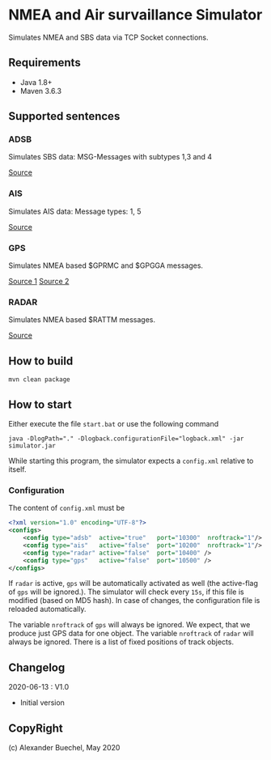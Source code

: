 # NMEA and Air survaillance Simulator

Simulates NMEA and SBS data via TCP Socket connections.

## Requirements

 - Java 1.8+
 - Maven 3.6.3

## Supported sentences

### ADSB

Simulates SBS data: MSG-Messages with subtypes 1,3 and 4

[Source](http://woodair.net/sbs/Article/Barebones42_Socket_Data.htm)

### AIS

Simulates AIS data: Message types: 1, 5

[Source](https://www.navcen.uscg.gov/?pageName=AISMessages)

### GPS

Simulates NMEA based $GPRMC and $GPGGA messages.

[Source 1](http://aprs.gids.nl/nmea/#rmc)
[Source 2](http://aprs.gids.nl/nmea/#gga)

### RADAR

Simulates NMEA based $RATTM messages.

[Source](http://www.nmea.de/nmea0183datensaetze.html#ttm)

## How to build

```shell
mvn clean package
```

## How to start

Either execute the file `start.bat` or use the following command

```shell
java -DlogPath="." -Dlogback.configurationFile="logback.xml" -jar simulator.jar
```

While starting this program, the simulator expects a `config.xml` relative to itself.

### Configuration

The content of `config.xml` must be

```xml
<?xml version="1.0" encoding="UTF-8"?>
<configs>
	<config type="adsb"  active="true"   port="10300"  nroftrack="1"/>
	<config type="ais"   active="false"  port="10200"  nroftrack="1"/>
	<config type="radar" active="false"  port="10400" />
	<config type="gps"   active="false"  port="10500" />
</configs>
```

If `radar` is active, `gps` will be automatically activated as well (the active-flag of `gps` will be ignored.).
The simulator will check every `15s`, if this file is modified (based on MD5 hash). In case of changes, the configuration file is reloaded automatically.

The variable `nroftrack` of `gps` will always be ignored. We expect, that we produce just GPS data for one object.
The variable `nroftrack` of `radar` will always be ignored. There is a list of fixed positions of track objects.

## Changelog

2020-06-13 : V1.0
 - Initial version

## CopyRight

(c) Alexander Buechel, May 2020